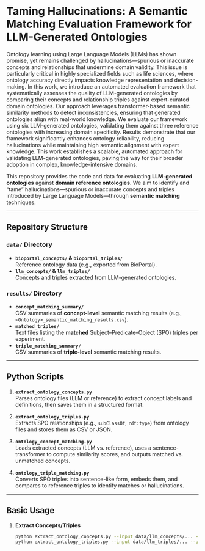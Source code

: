 # Taming Hallucinations: A Semantic Matching Evaluation Framework for LLM-Generated Ontologies

Ontology learning using Large Language Models (LLMs) has shown promise, yet remains challenged by hallucinations—spurious or inaccurate concepts and relationships that undermine domain validity. This issue is particularly critical in highly specialized fields such as life sciences, where ontology accuracy directly impacts knowledge representation and decision-making. In this work, we introduce an automated evaluation framework that systematically assesses the quality of LLM-generated ontologies by comparing their concepts and relationship triples against expert-curated domain ontologies. Our approach leverages transformer-based semantic similarity methods to detect inconsistencies, ensuring that generated ontologies align with real-world knowledge. We evaluate our framework using six LLM-generated ontologies, validating them against three reference ontologies with increasing domain specificity. Results demonstrate that our framework significantly enhances ontology reliability, reducing hallucinations while maintaining high semantic alignment with expert knowledge. This work establishes a scalable, automated approach for validating LLM-generated ontologies, paving the way for their broader adoption in complex, knowledge-intensive domains.

This repository provides the code and data for evaluating **LLM-generated ontologies** against **domain reference ontologies**. We aim to identify and “tame” hallucinations—spurious or inaccurate concepts and triples introduced by Large Language Models—through **semantic matching** techniques.

---

## Repository Structure

### `data/` Directory
- **`bioportal_concepts/` & `bioportal_triples/`**  
  Reference ontology data (e.g., exported from BioPortal).
- **`llm_concepts/` & `llm_triples/`**  
  Concepts and triples extracted from LLM-generated ontologies.

### `results/` Directory
- **`concept_matching_summary/`**  
  CSV summaries of **concept-level** semantic matching results (e.g., `<Ontology>_semantic_matching_results.csv`).
- **`matched_triples/`**  
  Text files listing the **matched** Subject–Predicate–Object (SPO) triples per experiment.
- **`triple_matching_summary/`**  
  CSV summaries of **triple-level** semantic matching results.

---

## Python Scripts

1. **`extract_ontology_concepts.py`**  
   Parses ontology files (LLM or reference) to extract concept labels and definitions, then saves them in a structured format.

2. **`extract_ontology_triples.py`**  
   Extracts SPO relationships (e.g., `subClassOf`, `rdf:type`) from ontology files and stores them as CSV or JSON.

3. **`ontology_concept_matching.py`**  
   Loads extracted concepts (LLM vs. reference), uses a sentence-transformer to compute similarity scores, and outputs matched vs. unmatched concepts.

4. **`ontology_triple_matching.py`**  
   Converts SPO triples into sentence-like form, embeds them, and compares to reference triples to identify matches or hallucinations.

---

## Basic Usage

1. **Extract Concepts/Triples**  
   ```bash
   python extract_ontology_concepts.py --input data/llm_concepts/... --output results/...
   python extract_ontology_triples.py --input data/llm_triples/... --output results/...

